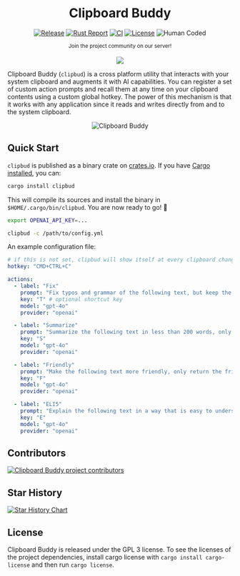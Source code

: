 <div align="center">

# Clipboard Buddy

[![Release](https://img.shields.io/github/release/evilsocket/clipbud.svg?style=flat-square)](https://github.com/evilsocket/clipbud/releases/latest)
[![Rust Report](https://rust-reportcard.xuri.me/badge/github.com/evilsocket/clipbud)](https://rust-reportcard.xuri.me/report/github.com/evilsocket/clipbud)
[![CI](https://img.shields.io/github/actions/workflow/status/evilsocket/clipbud/ci.yml)](https://github.com/evilsocket/clipbud/actions/workflows/ci.yml)
[![License](https://img.shields.io/badge/license-GPL3-brightgreen.svg?style=flat-square)](https://github.com/evilsocket/clipbud/blob/master/LICENSE.md)
![Human Coded](https://img.shields.io/badge/human-coded-brightgreen?logo=data:image/svg+xml;base64,PHN2ZyB4bWxucz0iaHR0cDovL3d3dy53My5vcmcvMjAwMC9zdmciIHdpZHRoPSIyNCIgaGVpZ2h0PSIyNCIgdmlld0JveD0iMCAwIDI0IDI0IiBmaWxsPSJub25lIiBzdHJva2U9IiNmZmZmZmYiIHN0cm9rZS13aWR0aD0iMiIgc3Ryb2tlLWxpbmVjYXA9InJvdW5kIiBzdHJva2UtbGluZWpvaW49InJvdW5kIiBjbGFzcz0ibHVjaWRlIGx1Y2lkZS1wZXJzb24tc3RhbmRpbmctaWNvbiBsdWNpZGUtcGVyc29uLXN0YW5kaW5nIj48Y2lyY2xlIGN4PSIxMiIgY3k9IjUiIHI9IjEiLz48cGF0aCBkPSJtOSAyMCAzLTYgMyA2Ii8+PHBhdGggZD0ibTYgOCA2IDIgNi0yIi8+PHBhdGggZD0iTTEyIDEwdjQiLz48L3N2Zz4=)
 
  <small>Join the project community on our server!</small>
  <br/><br/>
  <a href="https://discord.gg/btZpkp45gQ" target="_blank" title="Join our community!">
    <img src="https://dcbadge.limes.pink/api/server/https://discord.gg/btZpkp45gQ"/>
  </a>

</div>

Clipboard Buddy (`clipbud`) is a cross platform utility that interacts with your system clipboard and augments it with AI capabilities. You can register a set of custom action prompts and recall them at any time on your clipboard contents using a custom global hotkey. The power of this mechanism is that it works with any application since it reads and writes directly from and to the system clipboard.

<div align="center">
  <img alt="Clipboard Buddy" src="https://raw.githubusercontent.com/evilsocket/clipbud/main/clipbud.gif" />
</div>

## Quick Start

`clipbud` is published as a binary crate on [crates.io](https://crates.io/crates/clipbud). If you have [Cargo installed](https://rustup.rs/), you can:

```sh
cargo install clipbud
```

This will compile its sources and install the binary in `$HOME/.cargo/bin/clipbud`. You are now ready to go! 🚀

```bash
export OPENAI_API_KEY=...

clipbud -c /path/to/config.yml
```

An example configuration file:

```yaml
# if this is not set, clipbud will show itself at every clipboard change
hotkey: "CMD+CTRL+C"

actions:
  - label: "Fix"
    prompt: "Fix typos and grammar of the following text, but keep the original meaning and structure, only return the fixed text and nothing else:"
    key: "T" # optional shortcut key
    model: "gpt-4o"
    provider: "openai"

  - label: "Summarize"
    prompt: "Summarize the following text in less than 200 words, only return the summary and nothing else:"
    key: "S"
    model: "gpt-4o"
    provider: "openai"

  - label: "Friendly"
    prompt: "Make the following text more friendly, only return the friendly text and nothing else:"
    key: "F"
    model: "gpt-4o"
    provider: "openai"

  - label: "ELI5"
    prompt: "Explain the following text in a way that is easy to understand for a 5 year old, only return the explanation and nothing else:"
    key: "E"
    model: "gpt-4o"
    provider: "openai"
```

## Contributors

<a href="https://github.com/evilsocket/clipbud/graphs/contributors">
  <img src="https://contrib.rocks/image?repo=evilsocket/clipbud" alt="Clipboard Buddy project contributors" />
</a>

## Star History

[![Star History Chart](https://api.star-history.com/svg?repos=evilsocket/clipbud&type=Timeline)](https://www.star-history.com/#evilsocket/clipbud&Timeline)

## License

Clipboard Buddy is released under the GPL 3 license. To see the licenses of the project dependencies, install cargo license with `cargo install cargo-license` and then run `cargo license`.